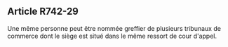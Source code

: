 Article R742-29
----
Une même personne peut être nommée greffier de plusieurs tribunaux de commerce
dont le siège est situé dans le même ressort de cour d'appel.

